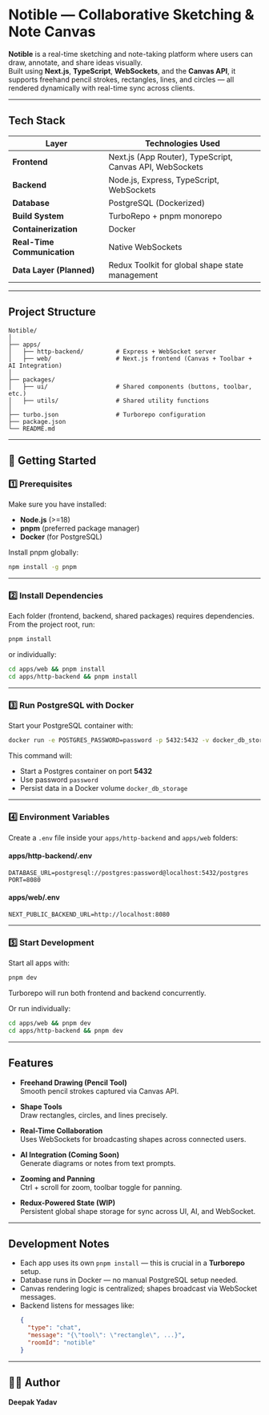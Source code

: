 
#  Notible — Collaborative Sketching & Note Canvas

**Notible** is a real-time sketching and note-taking platform where users can draw, annotate, and share ideas visually.  
Built using **Next.js**, **TypeScript**, **WebSockets**, and the **Canvas API**, it supports freehand pencil strokes, rectangles, lines, and circles — all rendered dynamically with real-time sync across clients.

---

##  Tech Stack

| Layer | Technologies Used |
|--------|--------------------|
| **Frontend** | Next.js (App Router), TypeScript, Canvas API, WebSockets |
| **Backend** | Node.js, Express, TypeScript, WebSockets |
| **Database** | PostgreSQL (Dockerized) |
| **Build System** | TurboRepo + pnpm monorepo |
| **Containerization** | Docker |
| **Real-Time Communication** | Native WebSockets |
| **Data Layer (Planned)** | Redux Toolkit for global shape state management |

---

##  Project Structure

```
Notible/
│
├── apps/
│   ├── http-backend/         # Express + WebSocket server
│   ├── web/                  # Next.js frontend (Canvas + Toolbar + AI Integration)
│
├── packages/
│   ├── ui/                   # Shared components (buttons, toolbar, etc.)
│   ├── utils/                # Shared utility functions
│
├── turbo.json                # Turborepo configuration
├── package.json
└── README.md
```

---

## 🚀 Getting Started

### 1️⃣ Prerequisites
Make sure you have installed:
- **Node.js** (>=18)
- **pnpm** (preferred package manager)
- **Docker** (for PostgreSQL)

Install pnpm globally:
```bash
npm install -g pnpm
```

---

### 2️⃣ Install Dependencies
Each folder (frontend, backend, shared packages) requires dependencies.  
From the project root, run:

```bash
pnpm install
```

or individually:
```bash
cd apps/web && pnpm install
cd apps/http-backend && pnpm install
```

---

### 3️⃣ Run PostgreSQL with Docker

Start your PostgreSQL container with:
```bash
docker run -e POSTGRES_PASSWORD=password -p 5432:5432 -v docker_db_storage:/var/lib/postgresql/data postgres
```

This command will:
- Start a Postgres container on port **5432**
- Use password `password`
- Persist data in a Docker volume `docker_db_storage`

---

### 4️⃣ Environment Variables

Create a `.env` file inside your `apps/http-backend` and `apps/web` folders:

#### apps/http-backend/.env
```
DATABASE_URL=postgresql://postgres:password@localhost:5432/postgres
PORT=8080
```

#### apps/web/.env
```
NEXT_PUBLIC_BACKEND_URL=http://localhost:8080
```

---

### 5️⃣ Start Development

Start all apps with:
```bash
pnpm dev
```

Turborepo will run both frontend and backend concurrently.

Or run individually:
```bash
cd apps/web && pnpm dev
cd apps/http-backend && pnpm dev
```

---

## Features

-  **Freehand Drawing (Pencil Tool)**  
  Smooth pencil strokes captured via Canvas API.

-  **Shape Tools**  
  Draw rectangles, circles, and lines precisely.

-  **Real-Time Collaboration**  
  Uses WebSockets for broadcasting shapes across connected users.

-  **AI Integration (Coming Soon)**  
  Generate diagrams or notes from text prompts.

-  **Zooming and Panning**  
  Ctrl + scroll for zoom, toolbar toggle for panning.

-  **Redux-Powered State (WIP)**  
  Persistent global shape storage for sync across UI, AI, and WebSocket.

---

##  Development Notes

- Each app uses its own `pnpm install` — this is crucial in a **Turborepo** setup.
- Database runs in Docker — no manual PostgreSQL setup needed.
- Canvas rendering logic is centralized; shapes broadcast via WebSocket messages.
- Backend listens for messages like:
  ```json
  {
    "type": "chat",
    "message": "{\"tool\": \"rectangle\", ...}",
    "roomId": "notible"
  }
  ```

---

## 🧑‍💻 Author

**Deepak Yadav**  
